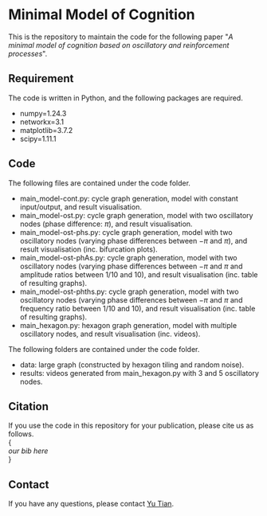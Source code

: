 # Minimal Model of Cognition
This is the repository to maintain the code for the following paper
"*A minimal model of cognition based on oscillatory and reinforcement processes*". 


## Requirement
The code is written in Python, and the following packages are required. 

- numpy=1.24.3
- networkx=3.1
- matplotlib=3.7.2
- scipy=1.11.1

## Code
The following files are contained under the code folder. 

- main_model-cont.py: cycle graph generation, model with constant input/output, and result visualisation.
- main_model-ost.py: cycle graph generation, model with two oscillatory nodes (phase difference: $\pi$), and result visualisation.
- main_model-ost-phs.py: cycle graph generation, model with two oscillatory nodes (varying phase differences between $-\pi$ and $\pi$), and result visualisation (inc. bifurcation plots).
- main_model-ost-phAs.py: cycle graph generation, model with two oscillatory nodes (varying phase differences between $-\pi$ and $\pi$ and amplitude ratios between $1/10$ and $10$), and result visualisation (inc. table of resulting graphs).
- main_model-ost-phths.py: cycle graph generation, model with two oscillatory nodes (varying phase differences between $-\pi$ and $\pi$ and frequency ratio between $1/10$ and $10$), and result visualisation (inc. table of resulting graphs).
- main_hexagon.py: hexagon graph generation, model with multiple oscillatory nodes, and result visualisation (inc. videos).

The following folders are contained under the code folder.

- data: large graph (constructed by hexagon tiling and random noise). 
- results: videos generated from main_hexagon.py with $3$ and $5$ oscillatory nodes.

## Citation
If you use the code in this repository for your publication, please cite us as follows. \
{\
*our bib here*\
}

## Contact
If you have any questions, please contact [Yu Tian](mailto:yu.tian@su.se).

